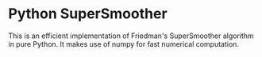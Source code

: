Python SuperSmoother
====================

This is an efficient implementation of Friedman's SuperSmoother
algorithm in pure Python. It makes use of numpy for fast numerical
computation.